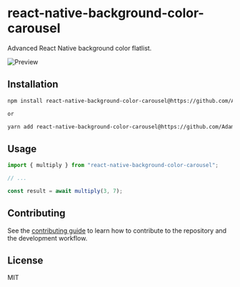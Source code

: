 # react-native-background-color-carousel

Advanced React Native background color flatlist.

![Preview](https://user-images.githubusercontent.com/22890658/147510544-808b60bb-9120-4fe2-952b-be5b38034112.gif)

## Installation

```sh
npm install react-native-background-color-carousel@https://github.com/AdamLee321/ract-native-background-color-carousel

or 

yarn add react-native-background-color-carousel@https://github.com/AdamLee321/ract-native-background-color-carousel
```

## Usage

```js
import { multiply } from "react-native-background-color-carousel";

// ...

const result = await multiply(3, 7);
```

## Contributing

See the [contributing guide](CONTRIBUTING.md) to learn how to contribute to the repository and the development workflow.

## License

MIT
